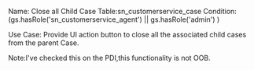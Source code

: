 Name: Close all Child Case
Table:sn_customerservice_case
Condition: (gs.hasRole('sn_customerservice_agent') || gs.hasRole('admin') )

Use Case: 
Provide UI action button to close all the associated child cases from the parent Case.

Note:I've checked this on the PDI,this functionality is not OOB.
